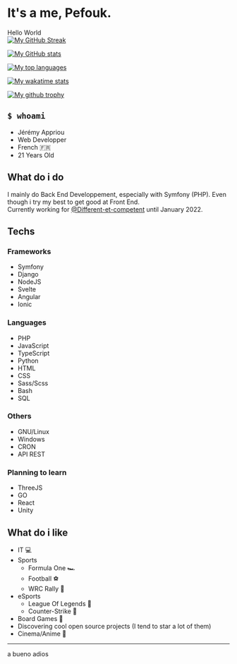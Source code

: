 # It's a me, Pefouk.
Hello World  
[![My GitHub Streak](https://github-readme-streak-stats.herokuapp.com?user=Pefouk&theme=radical&hide_border=true&date_format=M%20j%5B%2C%20Y%5D)](https://github.com/pefouk)  
  
[![My GitHub stats](https://github-readme-stats.vercel.app/api?username=pefouk&theme=radical&count_private=true)](https://github.com/pefouk)  
  
[![My top languages](https://github-readme-stats.vercel.app/api/top-langs/?username=Pefouk&theme=radical&count_private=true&layout=compact)](https://github.com/pefouk)  

[![My wakatime stats](https://github-readme-stats.vercel.app/api/wakatime?username=pefouk&theme=radical)](https://wakatime.com/@pefouk)  

[![My github trophy](https://github-profile-trophy.vercel.app/?username=pefouk&row=1&theme=radical)](https://github.com/pefouk)  
  
## `$ whoami`
- Jérémy Appriou
- Web Developper
- French 🇫🇷
- 21 Years Old 

## What do i do
I mainly do Back End Developpement, especially with Symfony (PHP). Even though i try my best to get good at Front End.  
Currently working for [@Different-et-competent](https://github.com/Different-et-competent) until January 2022.

## Techs
### Frameworks
- Symfony 
- Django
- NodeJS
- Svelte
- Angular
- Ionic
### Languages
- PHP
- JavaScript
- TypeScript
- Python
- HTML
- CSS
- Sass/Scss
- Bash
- SQL
### Others
- GNU/Linux
- Windows
- CRON
- API REST

### Planning to learn
- ThreeJS
- GO
- React
- Unity

## What do i like
- IT 💻
- Sports
  - Formula One 🏎
  - Football ⚽
  - WRC Rally 🚗
- eSports
  - League Of Legends 👻
  - Counter-Strike 🔫
- Board Games 🎲
- Discovering cool open source projects (I tend to star a lot of them)
- Cinema/Anime 🎥
----
a bueno adios
